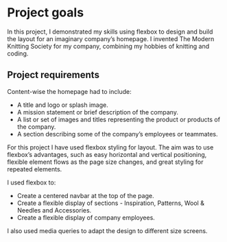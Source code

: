 # Project goals
In this project, I demonstrated my skills using flexbox to design and build the layout for an imaginary company’s homepage. I invented The Modern Knitting Society for my company, combining my hobbies of knitting and coding.

## Project requirements

Content-wise the homepage had to include:
- A title and logo or splash image.
- A mission statement or brief description of the company.
- A list or set of images and titles representing the product or products of the company.
- A section describing some of the company’s employees or teammates.​

For this project I have used flexbox styling for layout. The aim was to use flexbox’s advantages, such as easy horizontal and vertical positioning, flexible element flows as the page size changes, and great styling for repeated elements.

I used flexbox to:
- Create a centered navbar at the top of the page.
- Create a flexible display of sections - Inspiration, Patterns, Wool & Needles and Accessories.
- Create a flexible display of company employees.

I also used media queries to adapt the design to different size screens.